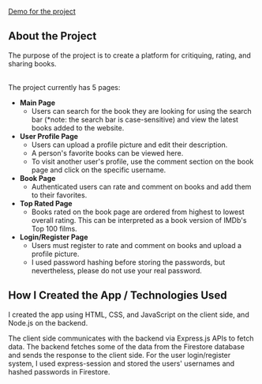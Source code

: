 <a href="http://bookcritic.ata243y.com/">Demo for the project</a>

<h2>About the Project</h2>
The purpose of the project is to create a platform for critiquing, rating, and sharing books.

<br>
<br>

The project currently has 5 pages:
<br>
- **Main Page**
  - Users can search for the book they are looking for using the search bar (*note: the search bar is case-sensitive) and view the latest books added to the website.
- **User Profile Page**
   - Users can upload a profile picture and edit their description.
   - A person's favorite books can be viewed here.
   - To visit another user's profile, use the comment section on the book page and click on the specific username.
- **Book Page**
   - Authenticated users can rate and comment on books and add them to their favorites.
- **Top Rated Page**
   - Books rated on the book page are ordered from highest to lowest overall rating. This can be interpreted as a book version of IMDb's Top 100 films.
- **Login/Register Page**
    - Users must register to rate and comment on books and upload a profile picture.
    - I used password hashing before storing the passwords, but nevertheless, please do not use your real password.
      
<h2>How I Created the App / Technologies Used</h2>

I created the app using HTML, CSS, and JavaScript on the client side, and Node.js on the backend.

The client side communicates with the backend via Express.js APIs to fetch data. The backend fetches some of the data from the Firestore database and sends the response to the client side.
For the user login/register system, I used express-session and stored the users' usernames and hashed passwords in Firestore.
